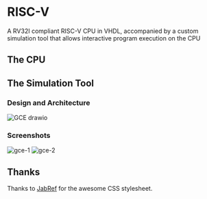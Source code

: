 # RISC-V
A RV32I compliant RISC-V CPU in VHDL, accompanied by a custom simulation tool that allows interactive program execution on the CPU
## The CPU
## The Simulation Tool
### Design and Architecture
![GCE drawio](https://github.com/HoussemNasri/RISC-V/assets/21198231/d7d408bb-68a4-481f-8eab-8e3bc765b8f0)
### Screenshots
![gce-1](https://github.com/HoussemNasri/RISC-V/assets/21198231/c8dcbd0b-2938-4ecb-adb5-89a2ffef1a17)
![gce-2](https://github.com/HoussemNasri/RISC-V/assets/21198231/a2044276-d1d6-43c5-b2d9-fccca7c15cd2)
## Thanks
Thanks to [JabRef](https://github.com/JabRef/jabref/blob/main/src/main/java/org/jabref/gui/Base.css) for the awesome CSS stylesheet.


